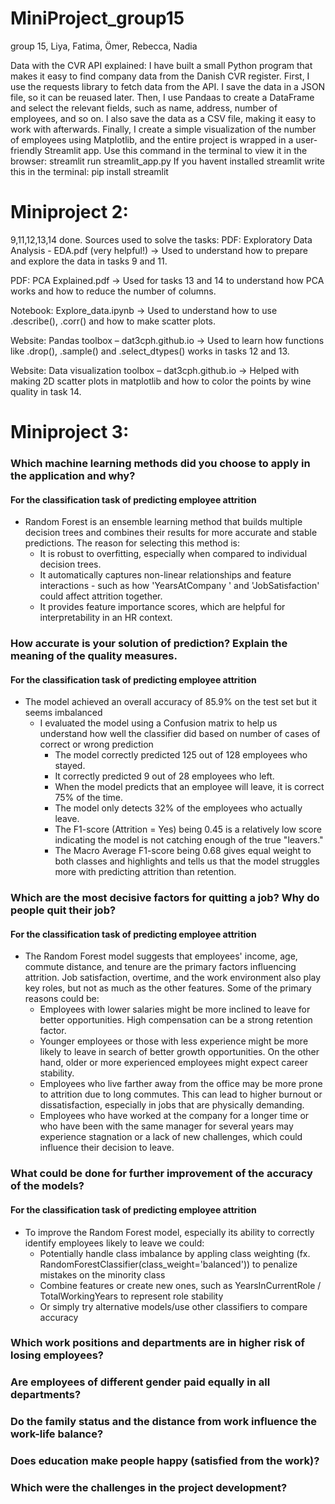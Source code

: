# MiniProject_group15
group 15, Liya, Fatima, Ömer, Rebecca, Nadia

Data with the CVR API explained:
I have built a small Python program that makes it easy to find company data from the Danish CVR register. First, I use the requests library to fetch data from the API. I save the data in a JSON file, so it can be reuased later. Then, I use Pandaas to create a DataFrame and select the relevant fields, such as name, address, number of employees, and so on. I also save the data as a CSV file, making it easy to work with afterwards. Finally, I create a simple visualization of the number of employees using Matplotlib, and the entire project is wrapped in a user-friendly Streamlit app.
Use this command in the terminal to view it in the browser: streamlit run streamlit_app.py
If you havent installed streamlit write this in the terminal: pip install streamlit

# Miniproject 2:
9,11,12,13,14 done. 
Sources used to solve the tasks:
PDF: Exploratory Data Analysis - EDA.pdf (very helpful!)
→ Used to understand how to prepare and explore the data in tasks 9 and 11.

PDF: PCA Explained.pdf
→ Used for tasks 13 and 14 to understand how PCA works and how to reduce the number of columns.

Notebook: Explore_data.ipynb
→ Used to understand how to use .describe(), .corr() and how to make scatter plots.

Website: Pandas toolbox – dat3cph.github.io
→ Used to learn how functions like .drop(), .sample() and .select_dtypes() works in tasks 12 and 13.

Website: Data visualization toolbox – dat3cph.github.io
→ Helped with making 2D scatter plots in matplotlib and how to color the points by wine quality in task 14.

# Miniproject 3:
### Which machine learning methods did you choose to apply in the application and why?
#### For the classification task of predicting employee attrition
- Random Forest is an ensemble learning method that builds multiple decision trees and combines their results for more accurate and stable predictions. The reason for selecting this method is:
  - It is robust to overfitting, especially when compared to individual decision trees.
  - It automatically captures non-linear relationships and feature interactions - such as how 'YearsAtCompany ' and 'JobSatisfaction' could affect attrition together.
  - It provides feature importance scores, which are helpful for interpretability in an HR context.

### How accurate is your solution of prediction? Explain the meaning of the quality measures.
#### For the classification task of predicting employee attrition
- The model achieved an overall accuracy of 85.9% on the test set but it seems imbalanced
  - I evaluated the model using a Confusion matrix to help us understand how well the classifier did based on number of cases of correct or wrong prediction
    - The model correctly predicted 125 out of 128 employees who stayed.
    - It correctly predicted 9 out of 28 employees who left.
    - When the model predicts that an employee will leave, it is correct 75% of the time.
    - The model only detects 32% of the employees who actually leave.
    - The F1-score (Attrition = Yes) being 0.45 is a relatively low score indicating the model is not catching enough of the true "leavers."
    - The Macro Average F1-score being 0.68 gives equal weight to both classes and highlights and tells us that the model struggles more with predicting attrition than retention.

### Which are the most decisive factors for quitting a job? Why do people quit their job?
#### For the classification task of predicting employee attrition
- The Random Forest model suggests that employees' income, age, commute distance, and tenure are the primary factors influencing attrition. Job satisfaction, overtime, and the work environment also play key roles, but not as much as the other features. Some of the primary reasons could be:
  - Employees with lower salaries might be more inclined to leave for better opportunities. High compensation can be a strong retention factor.
  - Younger employees or those with less experience might be more likely to leave in search of better growth opportunities. On the other hand, older or more experienced employees might expect career stability.
  - Employees who live farther away from the office may be more prone to attrition due to long commutes. This can lead to higher burnout or dissatisfaction, especially in jobs that are physically demanding.
  - Employees who have worked at the company for a longer time or who have been with the same manager for several years may experience stagnation or a lack of new challenges, which could influence their decision to leave.

### What could be done for further improvement of the accuracy of the models?
#### For the classification task of predicting employee attrition
- To improve the Random Forest model, especially its ability to correctly identify employees likely to leave we could:
  - Potentially handle class imbalance by appling class weighting (fx. RandomForestClassifier(class_weight='balanced')) to penalize mistakes on the minority class
  - Combine features or create new ones, such as YearsInCurrentRole / TotalWorkingYears to represent role stability
  - Or simply try alternative models/use other classifiers to compare accuracy

### Which work positions and departments are in higher risk of losing employees?

### Are employees of different gender paid equally in all departments?

### Do the family status and the distance from work influence the work-life balance?

### Does education make people happy (satisfied from the work)?

### Which were the challenges in the project development?


